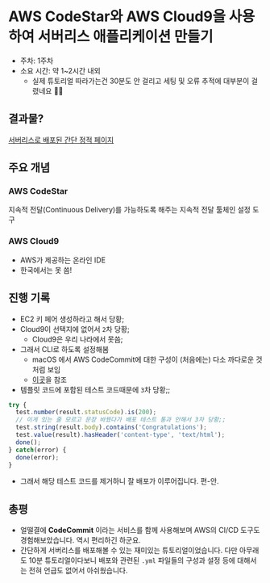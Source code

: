 # AWS CodeStar와 AWS Cloud9을 사용하여 서버리스 애플리케이션 만들기

- 주차: 1주차
- 소요 시간: 약 1~2시간 내외
  - 실제 튜토리얼 따라가는건 30분도 안 걸리고 세팅 및 오류 추적에 대부분이 걸렸네요 🤣🤣

## 결과물?

[서버리스로 배포된 간단 정적 페이지](https://0w9j2ro9ne.execute-api.ap-northeast-2.amazonaws.com/Prod/)

## 주요 개념

### AWS CodeStar

지속적 전달(Continuous Delivery)를 가능하도록 해주는 지속적 전달 툴체인 설정 도구

### AWS Cloud9

- AWS가 제공하는 온라인 IDE
- 한국에서는 못 씀!

## 진행 기록

- EC2 키 페어 생성하라고 해서 당황;
- Cloud9이 선택지에 없어서 `2`차 당황;
  - Cloud9은 우리 나라에서 못씀;
- 그래서 CLI로 하도록 설정해봄
  - macOS 에서 AWS CodeCommit에 대한 구성이 (처음에는) 다소 까다로운 것처럼 보임
  - [이곳](https://docs.aws.amazon.com/ko_kr/codecommit/latest/userguide/setting-up-https-unixes.html#setting-up-https-unixes-account)을 참조
- 템플릿 코드에 포함된 테스트 코드때문에 `3`차 당황;;
```js
try {
  test.number(result.statusCode).is(200);
  // 이게 있는 줄 모르고 문장 바꿨다가 배포 테스트 통과 안해서 3차 당황;;
  test.string(result.body).contains('Congratulations');
  test.value(result).hasHeader('content-type', 'text/html');
  done();
} catch(error) {
  done(error);
}
```
  - 그래서 해당 테스트 코드를 제거하니 잘 배포가 이루어집니다. 편-안.

## 총평

- 얼떨결에 **CodeCommit** 이라는 서비스를 함께 사용해보며 AWS의 CI/CD 도구도 경험해보았습니다. 역시 편리하긴 하군요.
- 간단하게 서버리스를 배포해볼 수 있는 재미있는 튜토리얼이었습니다. 다만 아무래도 10분 튜토리얼이다보니 배포와 관련된 `.yml` 파일들의 구성과 설정 등에 대해서는 전혀 언급도 없어서 아쉬웠습니다.
